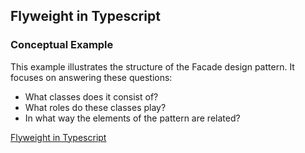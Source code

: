 ## Flyweight in Typescript

### Conceptual Example

This example illustrates the structure of the Facade design pattern. It focuses on answering these questions:

* What classes does it consist of?
* What roles do these classes play?
* In what way the elements of the pattern are related?

[Flyweight in Typescript](https://refactoring.guru/design-patterns/flyweight/typescript/example)
